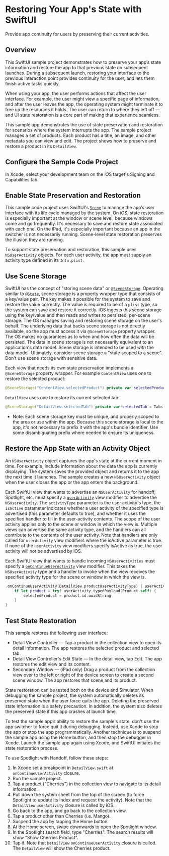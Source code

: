 # Restoring Your App's State with SwiftUI

Provide app continuity for users by preserving their current activities.

## Overview

This SwiftUI sample project demonstrates how to preserve your appʼs state information and restore the app to that previous state on subsequent launches. During a subsequent launch, restoring your interface to the previous interaction point provides continuity for the user, and lets them finish active tasks quickly.

When using your app, the user performs actions that affect the user interface. For example, the user might view a specific page of information, and after the user leaves the app, the operating system might terminate it to free up the resources it holds. The user can return to where they left off — and UI state restoration is a core part of making that experience seamless.

This sample app demonstrates the use of state preservation and restoration for scenarios where the system interrupts the app. The sample project manages a set of products. Each product has a title, an image, and other metadata you can view and edit. The project shows how to preserve and restore a product in its `DetailView`.

## Configure the Sample Code Project

In Xcode, select your development team on the iOS target's Signing and Capabilities tab.

## Enable State Preservation and Restoration

This sample code project uses SwiftUI's [`Scene`](https://developer.apple.com/documentation/swiftui/scene) to manage the app’s user interface with its life cycle managed by the system. On iOS, state restoration is especially important at the window or scene level, because windows come and go frequently. It's necessary to save and restore state associated with each one. On the iPad, it's especially important because an app in the switcher is not necessarily running. Scene-level state restoration preserves the illusion they are running.

To support state preservation and restoration, this sample uses [`NSUserActivity`](https://developer.apple.com/documentation/foundation/nsuseractivity) objects. For each user activity, the app must supply an activity type defined in its `Info.plist`.

## Use Scene Storage

SwiftUI has the concept of "storing scene data" or [`@SceneStorage`](https://developer.apple.com/documentation/swiftui/scenestorage). Operating similar to [`@State`](https://developer.apple.com/documentation/swiftui/state), scene storage is a property wrapper type that consists of a key/value pair. The key makes it possible for the system to save and restore the value correctly. The value is required to be of a `plist` type, so the system can save and restore it correctly. iOS ingests this scene storage using the key/value and then reads and writes to persisted, per-scene storage. The OS manages saving and restoring scene storage on the user's behalf. The underlying data that backs scene storage is not directly available, so the app must access it via `@SceneStorage` property wrapper. The OS makes no guarantees as to when and how often the data will be persisted. The data in scene storage is not necessarily equivalent to an application's data model. Scene storage is intended to be used *with* the data model. Ultimately, consider scene storage a "state scoped to a scene". Don't use scene storage with sensitive data.

Each view that needs its own state preservation implements a `@SceneStorage` property wrapper. For example `ContentView` uses one to restore the selected product:

``` swift
@SceneStorage("ContentView.selectedProduct") private var selectedProduct: String?
```

`DetailView` uses one to restore its current selected tab:

``` swift
@SceneStorage("DetailView.selectedTab") private var selectedTab = Tabs.detail
```

- Note: Each scene storage key must be unique, and properly scoped to the area or use within the app. Because this scene storage is local to the app, it's not necessary to prefix it with the app's bundle identifier. Use some disambiguating prefix where needed to ensure its uniqueness.

## Restore the App State with an Activity Object

An `NSUserActivity` object captures the app's state at the current moment in time. For example, include information about the data the app is currently displaying. The system saves the provided object and returns it to the app the next time it launches. The sample creates a new `NSUserActivity` object when the user closes the app or the app enters the background.

Each SwiftUI view that wants to advertise an `NSUserActivity` for handoff, Spotlight, etc. must specify a [`userActivity`](https://developer.apple.com/documentation/swiftui/view/useractivity(_:isactive:_:)) view modifier to advertise the `NSUserActivity`. The `activityType` parameter is the user activity's type, the `isActive` parameter indicates whether a user activity of the specified type is advertised (this parameter defaults to true), and whether it uses the specified handler to fill in the user-activity contents. The scope of the user activity applies only to the scene or window in which the view is. Multiple views can advertise the same activity type, and the handlers can all contribute to the contents of the user activity. Note that handlers are only called for `userActivity` view modifiers where the isActive parameter is true. If none of the `userActivity` view modifiers specify isActive as true, the user activity will not be advertised by iOS.

Each SwiftUI view that wants to handle incoming `NSUserActivities` must specify a [`onContinueUserActivity`](https://developer.apple.com/documentation/swiftui/anyview/oncontinueuseractivity(_:perform:)) view modifier. This takes the `NSUserActivity` type and a handler to invoke when the view receives the specified activity type for the scene or window in which the view is.

``` swift
.onContinueUserActivity(DetailView.productUserActivityType) { userActivity in
    if let product = try? userActivity.typedPayload(Product.self) {
        selectedProduct = product.id.uuidString
    }
}
```

## Test State Restoration

This sample restores the following user interface:

* Detail View Controller — Tap a product in the collection view to open its detail information. The app restores the selected product and selected tab.
* Detail View Controller's Edit State — In the detail view, tap Edit. The app restores the edit view and its content.
* Secondary Window — (iPad only) Drag a product from the collection view over to the left or right of the device screen to create a second scene window. The app restores that scene and its product.

State restoration can be tested both on the device and Simulator. When debugging the sample project, the system automatically deletes its preserved state when the user force quits the app. Deleting the preserved state information is a safety precaution. In addition, the system also deletes the preserved state if this app crashes at launch time.

To test the sample app’s ability to restore the sample's state, don't use the app switcher to force quit it during debugging. Instead, use Xcode to stop the app or stop the app programmatically. Another technique is to suspend the sample app using the Home button, and then stop the debugger in Xcode. Launch the sample app again using Xcode, and SwiftUI initiates the state restoration process.

To use Spotlight with Handoff, follow these steps:
1. In Xcode set a breakpoint in `DetailView.swift` at `onContinueUserActivity` closure.
2. Run the sample project.
3. Tap a product ("Cherries") in the collection view to navigate to its detail information.
4. Pull down the system sheet from the top of the screen (to force Spotlight to update its index and request the activity). Note that the `DetailView` `userActivity` closure is called by iOS.
5. Go back to the app, and go back to the collection view.
6. Tap a product other than Cherries (i.e. Mango).
7. Suspend the app by tapping the Home button.
8. At the Home screen, swipe downwards to open the Spotlight window.
9. In the Spotlight search field, type "Cherries".
The search results will show "Show Cherries Product".
10. Tap it.
Note that `DetailView` `onContinueUserActivity` closure is called. The `DetailView` will show the Cherries product.



